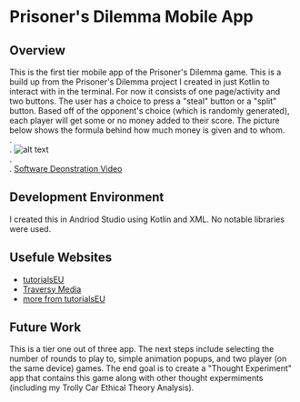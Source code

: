 # Prisoner's Dilemma Mobile App
## Overview
This is the first tier mobile app of the Prisoner's Dilemma game. This is a build up from the Prisoner's Dilemma project I created in just Kotlin to interact with in the terminal.
For now it consists of one page/activity and two buttons. The user has a choice to press a "steal" button or a "split" button. Based off of the opponent's choice (which is 
randomly generated), each player will get some or no money added to their score. The picture below shows the formula behind how much money is given and to whom.
<br>.
<br>.
![alt text](https://heconomist.ch/wordpress_9/wp-content/uploads/2020/10/matrix-2.png)
<br>.
<br>. 
[Software Deonstration Video](https://youtu.be/MyefQcaRXnw)
## Development Environment
I created this in Andriod Studio using Kotlin and XML. No notable libraries were used.

## Usefule Websites
* [tutorialsEU](https://www.youtube.com/watch?v=HwoxgUPabMk)
* [Traversy Media](https://www.youtube.com/watch?v=BBWyXo-3JGQ&t=5s)
* [more from tutorialsEU](https://www.youtube.com/watch?v=b21fiIyOW4A&t=1092s)

## Future Work
This is a tier one out of three app. The next steps include selecting the number of rounds to play to, simple animation popups, and two player (on the same device) games. 
The end goal is to create a "Thought Experiment" app that contains this game along with other thought expermiments (including my Trolly Car Ethical Theory Analysis). 
